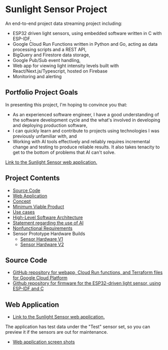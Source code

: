 # Sunlight Sensor Project

An end-to-end project data streaming project including:
- ESP32 driven light sensors, using embedded software written in C with ESP-IDF, 
- Google Cloud Run Functions written in Python and Go, acting as data processing scripts and a REST API,
- BigQuery and Firestore data storage,
- Google Pub/Sub event handling,
- Web app for viewing light intensity levels built with React/Next.js/Typescript, hosted on Firebase
- Monitoring and alerting

## Portfolio Project Goals
In presenting this project, I'm hoping to convince you that:
- As an experienced software engineer, I have a good understanding of the software development cycle and the what's involved in developing and deploying production software,
- I can quickly learn and contribute to projects using technologies I was previously unfamiliar with, and
- Working with AI tools effectively and reliably requires incremental change and testing to produce reliable results.  It also takes tenacity to get to the bottom of problems that AI can't solve.

[Link to the Sunlight Sensor web application.](https://sunlight.codepaw.com/)

## Project Contents
- [Source Code](#source-code)
- [Web Application](#web-application)
- [Concept](Concept.md)
- [Minimum Viable Product](MinimumViableProduct.md)
- [Use cases](UseCases.md)
- [High-Level Software Architecture](Architecture.md)
- [Statement regarding the use of AI](UseOfAI.md)
- [Nonfunctional Requirements](Nonfunctional.md)
- Sensor Prototype Hardware Builds
  - [Sensor Hardware V1](SensorHardwareV1)
  - [Sensor Hardware V2](SensorHardwareV2)

## Source Code
- [GitHub repository for webapp, Cloud Run functions, and Terraform files for Google Cloud Platform
](https://github.com/kden/sunlight_sensor_gcp)
- [Github repository for firmware for the ESP32-driven light sensor, using ESP-IDF and C
](https://github.com/kden/esp32_sunlight_sensor)

## Web Application

- [Link to the Sunlight Sensor web application.
](https://sunlight.codepaw.com/)

The application has test data under the "Test" sensor set, so you can preview it if the sensors are out for maintenance.

- [Web application screen shots](WebappScreenshots.md)
